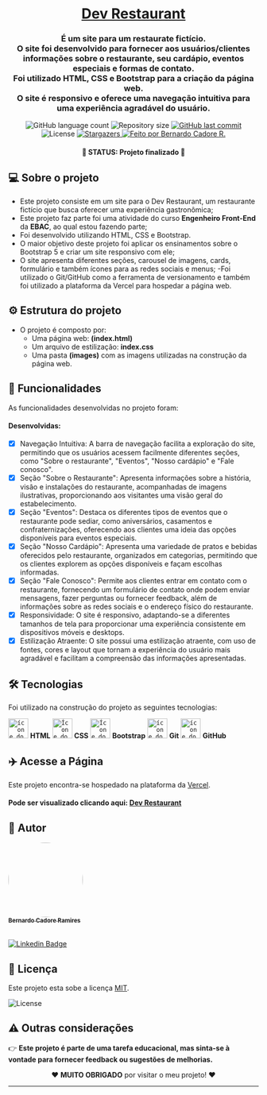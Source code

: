 <h1 align="center">
    <a href="https://dev-pizza.vercel.app/" alt="Título com o link do site">Dev Restaurant</a>
</h1>

<h3 align="center">
<p>
    É um site para um restaurate fictício.<br>
    O site foi desenvolvido para fornecer aos usuários/clientes informações sobre o restaurante, seu cardápio, eventos especiais e formas de contato.<br>
    Foi utilizado HTML, CSS e Bootstrap para a criação da página web.<br>
    O site é responsivo e oferece uma navegação intuitiva para uma experiência agradável do usuário.  
</p>
</h3>

<p align="center">
  <img alt="GitHub language count" src="https://img.shields.io/github/languages/count/bcadore/EBAC-Projeto-3?color=%2304D361">
  <img alt="Repository size" src="https://img.shields.io/github/repo-size/bcadore/EBAC-Projeto-3">
  <a href="https://github.com/bcadore/EBAC-Projeto-3/commits/main">
    <img alt="GitHub last commit" src="https://img.shields.io/github/last-commit/bcadore/EBAC-Projeto-3">
  </a>
   <img alt="License" src="https://img.shields.io/badge/license-MIT-brightgreen">
   <a href="https://github.com/bcadore/EBAC-Projeto-3/stargazers">
    <img alt="Stargazers" src="https://img.shields.io/github/stars/bcadore/EBAC-Projeto-3?style=social">
  </a>
  <a href="#">
    <img alt="Feito por Bernardo Cadore R." src="https://img.shields.io/badge/feito%20por:-Bernardo Cadore R.-%237519C1">
  </a>
</p>

<h4 align="center">
	🚧 STATUS: Projeto finalizado 🚧
</h4>

## 💻 Sobre o projeto

- Este projeto consiste em um site para o Dev Restaurant, um restaurante fictício que busca oferecer uma experiência gastronômica;
- Este projeto faz parte foi uma atividade do curso **Engenheiro Front-End** da **EBAC**, ao qual estou fazendo parte;
- Foi desenvolvido utilizando HTML, CSS e Bootstrap.
- O maior objetivo deste projeto foi aplicar os ensinamentos sobre o Bootstrap 5 e criar um site responsivo com ele;
- O site apresenta diferentes seções, carousel de imagens, cards, formulário e também ícones para as redes sociais e menus;
  -Foi utilizado o Git/GitHub como a ferramenta de versionamento e também foi utilizado a plataforma da Vercel para hospedar a página web.

## ⚙️ Estrutura do projeto

- O projeto é composto por:
  - Uma página web: **(index.html)**
  - Um arquivo de estilização: **index.css**
  - Uma pasta **(images)** com as imagens utilizadas na construção da página web.

## 🎲 Funcionalidades

As funcionalidades desenvolvidas no projeto foram:

#### Desenvolvidas:

- [x] Navegação Intuitiva: A barra de navegação facilita a exploração do site, permitindo que os usuários acessem facilmente diferentes seções, como "Sobre o restaurante", "Eventos", "Nosso cardápio" e "Fale conosco".
- [x] Seção "Sobre o Restaurante": Apresenta informações sobre a história, visão e instalações do restaurante, acompanhadas de imagens ilustrativas, proporcionando aos visitantes uma visão geral do estabelecimento.
- [x] Seção "Eventos": Destaca os diferentes tipos de eventos que o restaurante pode sediar, como aniversários, casamentos e confraternizações, oferecendo aos clientes uma ideia das opções disponíveis para eventos especiais.
- [x] Seção "Nosso Cardápio": Apresenta uma variedade de pratos e bebidas oferecidos pelo restaurante, organizados em categorias, permitindo que os clientes explorem as opções disponíveis e façam escolhas informadas.
- [x] Seção "Fale Conosco": Permite aos clientes entrar em contato com o restaurante, fornecendo um formulário de contato onde podem enviar mensagens, fazer perguntas ou fornecer feedback, além de informações sobre as redes sociais e o endereço físico do restaurante.
- [x] Responsividade: O site é responsivo, adaptando-se a diferentes tamanhos de tela para proporcionar uma experiência consistente em dispositivos móveis e desktops.
- [x] Estilização Atraente: O site possui uma estilização atraente, com uso de fontes, cores e layout que tornam a experiência do usuário mais agradável e facilitam a compreensão das informações apresentadas.

## 🛠 Tecnologias

Foi utilizado na construção do projeto as seguintes tecnologias:

<code><img width="40px" src="https://cdn.jsdelivr.net/gh/devicons/devicon/icons/html5/html5-original-wordmark.svg" title = "ícone do HTML5"/></code> **HTML**
<code><img width="40px" src="https://cdn.jsdelivr.net/gh/devicons/devicon/icons/css3/css3-original-wordmark.svg" title = "Ícone do CSS3"/></code> **CSS**
<code><img width="40px" src="https://cdn.jsdelivr.net/gh/devicons/devicon/icons/bootstrap/bootstrap-original.svg" title = "Ícone do Bootstrap"/></code> **Bootstrap**
<code><img width="40px" src="https://cdn.jsdelivr.net/gh/devicons/devicon/icons/git/git-original.svg" title = "ícone do GIT"/></code> **Git**
<code><img width="40px" src="https://cdn.jsdelivr.net/gh/devicons/devicon/icons/github/github-original.svg" title = "ícone do GITHUB"/></code> **GitHub**

## ✈️ Acesse a Página

Este projeto encontra-se hospedado na plataforma da [Vercel](https://vercel.com/).

#### Pode ser visualizado clicando aqui: [Dev Restaurant](https://dev-pizza.vercel.app/)

## 🦸 Autor

<a href="https://github.com/bcadore">
    <img style="border-radius: 50%;" src="https://avatars.githubusercontent.com/u/49734970?s=400&u=7a5ce9ab63e4a78ac5434d008dc8faf070aa0883&v=4" width="150px;" alt=""/>
    <br/>
    <sub><b>Bernardo Cadore Ramires</b></sub>
</a>

<br>[![Linkedin Badge](https://img.shields.io/badge/-Bernardo-blue?style=flat-square&logo=Linkedin&logoColor=white&link=https://www.linkedin.com/in/bernardocadore/)](https://www.linkedin.com/in/bernardocadore/)

## 📝 Licença

Este projeto esta sobe a licença [MIT](./LICENSE).

<img alt="License" src="https://img.shields.io/badge/license-MIT-brightgreen">

## ⚠️ Outras considerações

👉 **Este projeto é parte de uma tarefa educacional, mas sinta-se à vontade para fornecer feedback ou sugestões de melhorias.**
<br>

<p align=center>
❤️  <b>MUITO OBRIGADO</b> por visitar o meu projeto! ❤️
</p>

---
